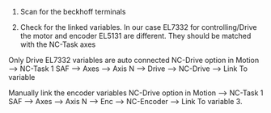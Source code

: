 
1. Scan for the beckhoff terminals

2. Check for the linked variables. In our case EL7332 for controlling/Drive the motor and encoder EL5131 are different. They should be matched with the NC-Task axes

Only Drive EL7332 variables are auto connected
NC-Drive option in Motion --> NC-Task 1 SAF --> Axes --> Axis N --> Drive --> NC-Drive --> Link To variable

Manually link the encoder variables
NC-Drive option in Motion --> NC-Task 1 SAF --> Axes --> Axis N --> Enc --> NC-Encoder --> Link To variable
3. 
